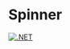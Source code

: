 # Spinner

[![.NET](https://github.com/SpinnerAlloc/Spinner/actions/workflows/ci.yml/badge.svg)](https://github.com/SpinnerAlloc/Spinner/actions/workflows/ci.yml)
